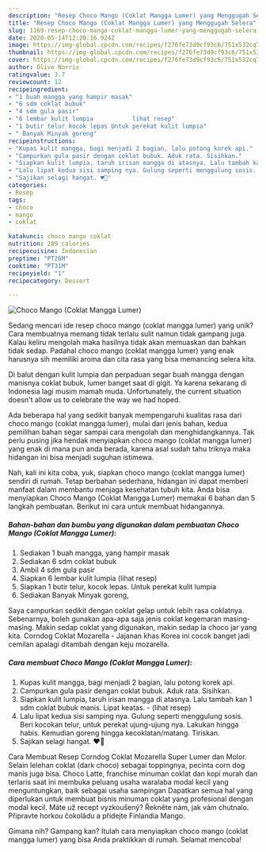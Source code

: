 ```yaml
---
description: "Resep Choco Mango (Coklat Mangga Lumer) yang Menggugah Selera"
title: "Resep Choco Mango (Coklat Mangga Lumer) yang Menggugah Selera"
slug: 1169-resep-choco-mango-coklat-mangga-lumer-yang-menggugah-selera
date: 2020-05-14T12:20:16.924Z
image: https://img-global.cpcdn.com/recipes/f276fe73d9cf93c6/751x532cq70/choco-mango-coklat-mangga-lumer-foto-resep-utama.jpg
thumbnail: https://img-global.cpcdn.com/recipes/f276fe73d9cf93c6/751x532cq70/choco-mango-coklat-mangga-lumer-foto-resep-utama.jpg
cover: https://img-global.cpcdn.com/recipes/f276fe73d9cf93c6/751x532cq70/choco-mango-coklat-mangga-lumer-foto-resep-utama.jpg
author: Olive Norris
ratingvalue: 3.7
reviewcount: 12
recipeingredient:
- "1 buah mangga yang hampir masak"
- "6 sdm coklat bubuk"
- "4 sdm gula pasir"
- "6 lembar kulit lumpia           lihat resep"
- "1 butir telur kocok lepas Untuk perekat kulit lumpia"
- " Banyak Minyak goreng"
recipeinstructions:
- "Kupas kulit mangga, bagi menjadi 2 bagian, lalu potong korek api."
- "Campurkan gula pasir dengan coklat bubuk. Aduk rata. Sisihkan."
- "Siapkan kulit lumpia, taruh irisan mangga di atasnya. Lalu tambah kan 1 sdm coklat bubuk manis. Lipat keatas.             (lihat resep)"
- "Lalu lipat kedua sisi samping nya. Gulung seperti menggulung sosis. Beri kocokan telur, untuk perekat ujung-ujung nya. Lakukan hingga habis. Kemudian goreng hingga kecoklatan/matang. Tiriskan."
- "Sajikan selagi hangat. ♥️🥭"
categories:
- Resep
tags:
- choco
- mango
- coklat

katakunci: choco mango coklat 
nutrition: 289 calories
recipecuisine: Indonesian
preptime: "PT26M"
cooktime: "PT31M"
recipeyield: "1"
recipecategory: Dessert

---
```



![Choco Mango (Coklat Mangga Lumer)](https://img-global.cpcdn.com/recipes/f276fe73d9cf93c6/751x532cq70/choco-mango-coklat-mangga-lumer-foto-resep-utama.jpg)

Sedang mencari ide resep choco mango (coklat mangga lumer) yang unik? Cara membuatnya memang tidak terlalu sulit namun tidak gampang juga. Kalau keliru mengolah maka hasilnya tidak akan memuaskan dan bahkan tidak sedap. Padahal choco mango (coklat mangga lumer) yang enak harusnya sih memiliki aroma dan cita rasa yang bisa memancing selera kita.

Di balut dengan kulit lumpia dan perpaduan segar buah mangga dengan manisnya coklat bubuk, lumer banget saat di gigit. Ya karena sekarang di Indonesia lagi musim mamah muda. Unfortunately, the current situation doesn&#39;t allow us to celebrate the way we had hoped.

Ada beberapa hal yang sedikit banyak mempengaruhi kualitas rasa dari choco mango (coklat mangga lumer), mulai dari jenis bahan, kedua pemilihan bahan segar sampai cara mengolah dan menghidangkannya. Tak perlu pusing jika hendak menyiapkan choco mango (coklat mangga lumer) yang enak di mana pun anda berada, karena asal sudah tahu triknya maka hidangan ini bisa menjadi suguhan istimewa.


Nah, kali ini kita coba, yuk, siapkan choco mango (coklat mangga lumer) sendiri di rumah. Tetap berbahan sederhana, hidangan ini dapat memberi manfaat dalam membantu menjaga kesehatan tubuh kita. Anda bisa menyiapkan Choco Mango (Coklat Mangga Lumer) memakai 6 bahan dan 5 langkah pembuatan. Berikut ini cara untuk membuat hidangannya.

<!--inarticleads1-->

##### Bahan-bahan dan bumbu yang digunakan dalam pembuatan Choco Mango (Coklat Mangga Lumer):

1. Sediakan 1 buah mangga, yang hampir masak
1. Sediakan 6 sdm coklat bubuk
1. Ambil 4 sdm gula pasir
1. Siapkan 6 lembar kulit lumpia           (lihat resep)
1. Siapkan 1 butir telur, kocok lepas. Untuk perekat kulit lumpia
1. Sediakan  Banyak Minyak goreng,


Saya campurkan sedikit dengan coklat gelap untuk lebih rasa coklatnya. Sebenarnya, boleh gunakan apa-apa saja jenis coklat kegemaran masing-masing. Makin sedap coklat yang digunakan, makin sedap la choco jar yang kita. Corndog Coklat Mozarella - Jajanan khas Korea ini cocok banget jadi cemilan apalagi ditambah dengan keju mozarella. 

<!--inarticleads2-->

##### Cara membuat Choco Mango (Coklat Mangga Lumer):

1. Kupas kulit mangga, bagi menjadi 2 bagian, lalu potong korek api.
1. Campurkan gula pasir dengan coklat bubuk. Aduk rata. Sisihkan.
1. Siapkan kulit lumpia, taruh irisan mangga di atasnya. Lalu tambah kan 1 sdm coklat bubuk manis. Lipat keatas. -             (lihat resep)
1. Lalu lipat kedua sisi samping nya. Gulung seperti menggulung sosis. Beri kocokan telur, untuk perekat ujung-ujung nya. Lakukan hingga habis. Kemudian goreng hingga kecoklatan/matang. Tiriskan.
1. Sajikan selagi hangat. ♥️🥭


Cara Membuat Resep Corndog Coklat Mozarella Super Lumer dan Molor. Selain lelehan coklat (dark choco) sebagai toppingnya, pecinta corn dog manis juga bisa. Choco Latte, franchise minuman coklat dan kopi murah dan terlaris saat ini membuka peluang usaha waralaba modal kecil yang menguntungkan, baik sebagai usaha sampingan Dapatkan semua hal yang diperlukan untuk membuat bisnis minuman coklat yang profesional dengan modal kecil. Máte už recept vyzkoušený? Řekněte nám, jak vám chutnalo. Připravte horkou čokoládu a přidejte Finlandia Mango. 

Gimana nih? Gampang kan? Itulah cara menyiapkan choco mango (coklat mangga lumer) yang bisa Anda praktikkan di rumah. Selamat mencoba!
